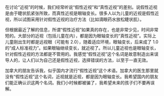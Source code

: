 在讨论“近视”的时候，我们经常听说“假性近视”和“真性近视”的差别。说假性近视是由于睫状肌紧张所致，而真性近视是眼轴变长。很多人以为儿童的近视是假性近视，所以试图采用针对假性近视的治疗方法（比如滴眼药水放松睫状肌）。

但根据最近了解的信息，所谓“假性近视”如果真的存在，也是非常少见，时间非常短的。大部分的近视（包括儿童在内），都是因为眼轴变长的“真性近视”。实际上儿童刚出生时都是远视眼（可能有 2.0），随着适应环境，眼轴变长，后来成了 1.0 的“成人标准视力”。如果眼轴继续变长，就近视了。所以儿童近视也是眼轴变长，针对假性近视的方法都是不管用的。我感觉“假性近视”这个名词是故意制造出来误导人的，让人们以为自己还是假性近视，选择错误的方法，以至于一直无效。

加拿大的朋友告诉我，似乎国内才流行“假性近视”这个术语。加拿大的医生那里就没有“假性近视”这个名词，近视就是近视，都是因为眼轴变长。我希望国内的朋友们能正确认识这两个名词。我们小时候都被骗了，我希望未来的孩子们不要再误解。
